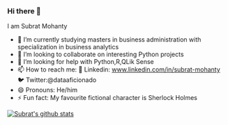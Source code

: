 ### Hi there 👋


I am Subrat Mohanty

- 🌱 I’m currently studying masters in business administration with specialization in business analytics
- 👯 I’m looking to collaborate on interesting Python projects
- 🤔 I’m looking for help with Python,R,QLik Sense
- 📫 How to reach me: 
       :office: Linkedin: www.linkedin.com/in/subrat-mohanty
       :bird: Twitter:@dataaficionado
- 😄 Pronouns: He/him
- ⚡ Fun fact: My favourite fictional character is Sherlock Holmes



[![Subrat's github stats](https://github-readme-stats.vercel.app/api?username=MohantySubrat&count_private=true&show_icons=true&theme=radical&hide_rank=false)](https://github.com/anuraghazra/github-readme-stats)
